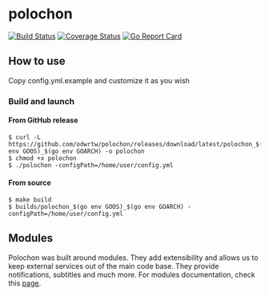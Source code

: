 # polochon

[![Build Status](https://travis-ci.org/odwrtw/polochon.svg?branch=master)](https://travis-ci.org/odwrtw/polochon)
[![Coverage Status](https://coveralls.io/repos/odwrtw/polochon/badge.svg?branch=master&service=github)](https://coveralls.io/github/odwrtw/polochon?branch=master)
[![Go Report Card](http://goreportcard.com/badge/odwrtw/polochon)](http://goreportcard.com/report/odwrtw/polochon)


## How to use

Copy config.yml.example and customize it as you wish

### Build and launch

#### From GitHub release

```
$ curl -L https://github.com/odwrtw/polochon/releases/download/latest/polochon_$(go env GOOS)_$(go env GOARCH) -o polochon
$ chmod +x polochon
$ ./polochon -configPath=/home/user/config.yml
```

#### From source

```
$ make build
$ builds/polochon_$(go env GOOS)_$(go env GOARCH) -configPath=/home/user/config.yml
```

## Modules

Polochon was built around modules. They add extensibility and allows us to keep external services out of the main code base. They provide notifications, subtitles and much more. For modules documentation, check this [page](./modules/README.md).
